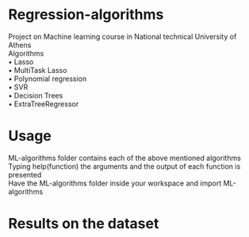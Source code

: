 # Regression-algorithms
 Project on Machine learning course in National technical University of Athens  
 Algorithms  
• Lasso   
• MultiTask Lasso  
• Polynomial regression  
• SVR  
• Decision Trees  
• ExtraTreeRegressor  

# Usage 
ML-algorithms folder contains each of the above mentioned algorithms  
Typing help(function) the arguments and the output of each function is presented  
Have the ML-algorithms folder inside your workspace and import ML-algorithms  

# Results on the dataset
